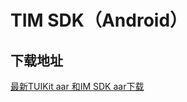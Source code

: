 # TIM SDK（Android）

## 下载地址

[最新TUIKit aar 和IM SDK aar下载](https://imsdk-1252463788.cos.ap-guangzhou.myqcloud.com/4.5.55/TIM_SDK_Android_latest_aar.zip)
